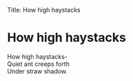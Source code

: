 Title: How high haystacks

# How high haystacks

How high haystacks-  
Quiet ant creeps forth  
Under straw shadow.
